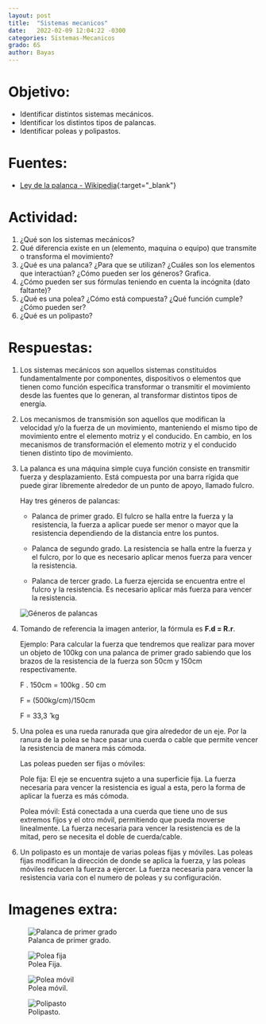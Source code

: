 ```yaml
---
layout: post
title:  "Sistemas mecanicos"
date:   2022-02-09 12:04:22 -0300
categories: Sistemas-Mecanicos
grado: 6S
author: Bayas
---
```

# Objetivo:

- Identificar distintos sistemas mecánicos.
- Identificar los distintos tipos de palancas.
- Identificar poleas y polipastos.

# Fuentes:

- [Ley de la palanca - Wikipedia](https://es.wikipedia.org/wiki/Palanca#Ley_de_la_palanca){:target="_blank"}

# Actividad:

1. ¿Qué son los sistemas mecánicos?
2. Qué diferencia existe en un (elemento, maquina o equipo) que transmite o transforma el movimiento?
3. ¿Qué es una palanca? ¿Para que se utilizan? ¿Cuáles son los elementos que interactúan? ¿Cómo pueden ser los géneros? Grafica.
4. ¿Cómo pueden ser sus fórmulas teniendo en cuenta la incógnita (dato faltante)?
5. ¿Qué es una polea? ¿Cómo está compuesta? ¿Qué función cumple? ¿Cómo pueden ser?
6. ¿Qué es un polipasto?

# Respuestas:

1. Los sistemas mecánicos son aquellos sistemas constituidos fundamentalmente por componentes, dispositivos o elementos que tienen como función específica transformar o transmitir el movimiento desde las fuentes que lo generan, al transformar distintos tipos de energía.

2. Los mecanismos de transmisión son aquellos que modifican la velocidad y/o la fuerza de un movimiento, manteniendo el mismo tipo de movimiento entre el elemento motriz y el conducido. En cambio, en los mecanismos de transformación el elemento motriz y el conducido tienen distinto tipo de movimiento.

3. La palanca es una máquina simple cuya función consiste en transmitir fuerza y desplazamiento. Está compuesta por una barra rígida que puede girar libremente alrededor de un punto de apoyo, llamado fulcro.

    Hay tres géneros de palancas:

    - Palanca de primer grado. El fulcro se halla entre la fuerza y la resistencia, la fuerza a aplicar puede ser menor o mayor que la resistencia dependiendo de la distancia entre los puntos.

    - Palanca de segundo grado. La resistencia se halla entre la fuerza y el fulcro, por lo que es necesario aplicar menos fuerza para vencer la resistencia.

    - Palanca de tercer grado. La fuerza ejercida se encuentra entre el fulcro y la resistencia. Es necesario aplicar más fuerza para vencer la resistencia.

    ![Géneros de palancas](https://bayaspirina.github.io/Bayas/assets/2022-02-09-sistemas-mecanicos/file-1.png)

4. Tomando de referencia la imagen anterior, la fórmula es **F.d = R.r**.

    Ejemplo: Para calcular la fuerza que tendremos que realizar para mover un objeto de 100kg con una palanca de primer grado sabiendo que los brazos de la resistencia de la fuerza son 50cm y 150cm respectivamente.

    F . 150cm = 100kg . 50 cm

    F = (500kg/cm)/150cm

    F = 33,3 ̂ kg

5. Una polea es una rueda ranurada que gira alrededor de un eje. Por la ranura de la polea se hace pasar una cuerda o cable que permite vencer la resistencia de manera más cómoda.

    Las poleas pueden ser fijas o móviles:

    Pole fija: El eje se encuentra sujeto a una superficie fija. La fuerza necesaria para vencer la resistencia es igual a esta, pero la forma de aplicar la fuerza es más cómoda.

    Polea móvil: Está conectada a una cuerda que tiene uno de sus extremos fijos y el otro móvil, permitiendo que pueda moverse linealmente. La fuerza necesaria para vencer la resistencia es de la mitad, pero se necesita el doble de cuerda/cable.

6. Un polipasto es un montaje de varias poleas fijas y móviles. Las poleas fijas modifican la dirección de donde se aplica la fuerza, y las poleas móviles reducen la fuerza a ejercer. La fuerza necesaria para vencer la resistencia varia con el numero de poleas y su configuración.

# Imagenes extra:

<figure>
  <img src="https://bayaspirina.github.io/Bayas/assets/2022-02-09-sistemas-mecanicos/file-2.jpg" alt="Palanca de primer grado"/>
  <figcaption>Palanca de primer grado.</figcaption>
</figure>

<figure>
  <img src="https://bayaspirina.github.io/Bayas/assets/2022-02-09-sistemas-mecanicos/file-3.jpg" alt="Polea fija"/>
  <figcaption>Polea Fija.</figcaption>
</figure>

<figure>
  <img src="https://bayaspirina.github.io/Bayas/assets/2022-02-09-sistemas-mecanicos/file-4.jpg" alt="Polea móvil"/>
  <figcaption>Polea móvil.</figcaption>
</figure>

<figure>
  <img src="https://bayaspirina.github.io/Bayas/assets/2022-02-09-sistemas-mecanicos/file-5.jpg" alt="Polipasto"/>
  <figcaption>Polipasto.</figcaption>
</figure>
